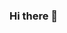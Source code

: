 ### Hi there 👋

<!--
**amshaker/amshaker** is a ✨ _special_ ✨ repository because its `README.md` (this file) appears on your GitHub profile.

I am an undergraduate computer engineering student at Shahid Beheshti University with research experience in Machine Learning and Deep Learning fields.
Here are some ideas to get you started:

- 🔭 I’m currently working on two research projects in the field of Deep Learning.
- 🌱 I’m currently learning Deep Learning.
- ⚙️ I use daily: .py, .ipynb
